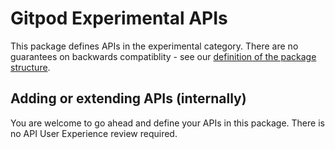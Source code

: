 # Gitpod Experimental APIs
This package defines APIs in the experimental category. There are no guarantees on backwards compatiblity - see our [definition of the package structure](../../README.md).

## Adding or extending APIs (internally)
You are welcome to go ahead and define your APIs in this package. There is no API User Experience review required.
